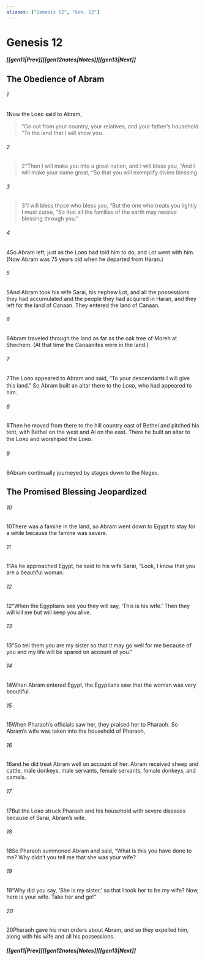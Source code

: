 ```yaml
---
aliases: ["Genesis 12", "Gen. 12"]
---
```

# Genesis 12
##### <span class=arrow-left></span>[[gen11|Prev]]<span class=navigation-separator></span>[[gen12notes|Notes]]<span class=navigation-separator></span>[[gen13|Next]]<span class=arrow-right></span>
## The Obedience of Abram
###### 1
<span class=verse-first>1</span>Now the Lᴏʀᴅ said to Abram,
<div class=paragraph-break></div>

><span class=poetry-quote-double>“</span>Go out from your country, your relatives, and your father’s household
><span class=poetry-quote-double>“</span>To the land that I will show you.
###### 2
><span class=verse-body-poetry>2</span><span class=poetry-quote-double>“</span>Then I will make you into a great nation, and I will bless you,
><span class=poetry-quote-double>“</span>And I will make your name great,
><span class=poetry-quote-double>“</span>So that you will exemplify divine blessing.
###### 3
><span class=verse-body-poetry>3</span><span class=poetry-quote-double>“</span>I will bless those who bless you,
><span class=poetry-quote-double>“</span>But the one who treats you lightly I must curse,
><span class=poetry-quote-double>“</span>So that all the families of the earth may receive blessing through you.”
<div class=paragraph-break></div>

###### 4
<span class=verse-first>4</span>So Abram left, just as the Lᴏʀᴅ had told him to do, and Lot went with him. (Now Abram was 75 years old when he departed from Haran.)
###### 5
<span class=verse-body>5</span>And Abram took his wife Sarai, his nephew Lot, and all the possessions they had accumulated and the people they had acquired in Haran, and they left for the land of Canaan. They entered the land of Canaan.
###### 6
<span class=verse-body>6</span>Abram traveled through the land as far as the oak tree of Moreh at Shechem. (At that time the Canaanites were in the land.)
###### 7
<span class=verse-body>7</span>The Lᴏʀᴅ appeared to Abram and said, “To your descendants I will give this land.” So Abram built an altar there to the Lᴏʀᴅ, who had appeared to him.
###### 8
<span class=verse-body>8</span>Then he moved from there to the hill country east of Bethel and pitched his tent, with Bethel on the west and Ai on the east. There he built an altar to the Lᴏʀᴅ and worshiped the Lᴏʀᴅ.
###### 9
<span class=verse-body>9</span>Abram continually journeyed by stages down to the Negev.
## The Promised Blessing Jeopardized
###### 10
<span class=verse-first>10</span>There was a famine in the land, so Abram went down to Egypt to stay for a while because the famine was severe.
###### 11
<span class=verse-body>11</span>As he approached Egypt, he said to his wife Sarai, “Look, I know that you are a beautiful woman.
###### 12
<span class=verse-body>12</span>“When the Egyptians see you they will say, ‘This is his wife.’ Then they will kill me but will keep you alive.
###### 13
<span class=verse-body>13</span>“So tell them you are my sister so that it may go well for me because of you and my life will be spared on account of you.”
###### 14
<span class=verse-body>14</span>When Abram entered Egypt, the Egyptians saw that the woman was very beautiful.
###### 15
<span class=verse-body>15</span>When Pharaoh’s officials saw her, they praised her to Pharaoh. So Abram’s wife was taken into the household of Pharaoh,
###### 16
<span class=verse-body>16</span>and he did treat Abram well on account of her. Abram received sheep and cattle, male donkeys, male servants, female servants, female donkeys, and camels.
<div class=paragraph-break></div>

###### 17
<span class=verse-first>17</span>But the Lᴏʀᴅ struck Pharaoh and his household with severe diseases because of Sarai, Abram’s wife.
###### 18
<span class=verse-body>18</span>So Pharaoh summoned Abram and said, “What is this you have done to me? Why didn’t you tell me that she was your wife?
###### 19
<span class=verse-body>19</span>“Why did you say, ‘She is my sister,’ so that I took her to be my wife? Now, here is your wife. Take her and go!”
###### 20
<span class=verse-body>20</span>Pharaoh gave his men orders about Abram, and so they expelled him, along with his wife and all his possessions.
##### <span class=arrow-left></span>[[gen11|Prev]]<span class=navigation-separator></span>[[gen12notes|Notes]]<span class=navigation-separator></span>[[gen13|Next]]<span class=arrow-right></span>
